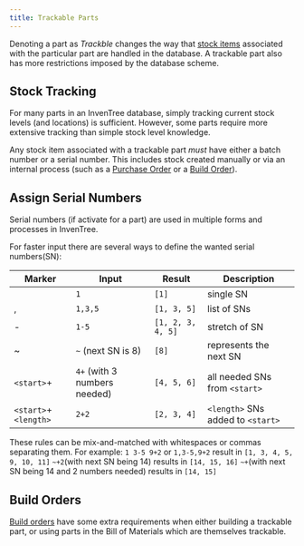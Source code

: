 ```yaml
---
title: Trackable Parts
---
```


Denoting a part as *Trackble* changes the way that [stock items](../stock/stock.md) associated with the particular part are handled in the database. A trackable part also has more restrictions imposed by the database scheme.

## Stock Tracking

For many parts in an InvenTree database, simply tracking current stock levels (and locations) is sufficient. However, some parts require more extensive tracking than simple stock level knowledge.

Any stock item associated with a trackable part *must* have either a batch number or a serial number. This includes stock created manually or via an internal process (such as a [Purchase Order](../purchasing/purchase_order.md) or a [Build Order](../manufacturing/build.md)).


## Assign Serial Numbers

Serial numbers (if activate for a part) are used in multiple forms and processes in InvenTree.

For faster input there are several ways to define the wanted serial numbers(SN):

| Marker | Input | Result | Description |
| --- | --- | --- | --- |
|  | `1` | `[1]` | single SN |
| , | `1,3,5` | `[1, 3, 5]` | list of SNs |
| - | `1-5` | `[1, 2, 3, 4, 5]` | stretch of SN |
| ~ | `~` (next SN is 8) | `[8]` | represents the next SN |
| `<start>`+ | `4+` (with 3 numbers needed) | `[4, 5, 6]` | all needed SNs from `<start>` |
| `<start>`+`<length>` | `2+2` | `[2, 3, 4]` | `<length>` SNs added to `<start>` |

These rules can be mix-and-matched with whitespaces or commas separating them.
For example:
`1 3-5 9+2` or `1,3-5,9+2` result in `[1, 3, 4, 5, 9, 10, 11]`
`~+2`(with next SN being 14) results in `[14, 15, 16]`
`~+`(with next SN being 14 and 2 numbers needed) results in `[14, 15]`


## Build Orders

[Build orders](../manufacturing/build.md) have some extra requirements when either building a trackable part, or using parts in the Bill of Materials which are themselves trackable.
